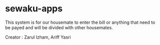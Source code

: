 # sewaku-apps
This system is for our housemate to enter the bill or anything that need to be payed and will be divided with other housemates.

Creator : Zarul Izham, Ariff Yasri
